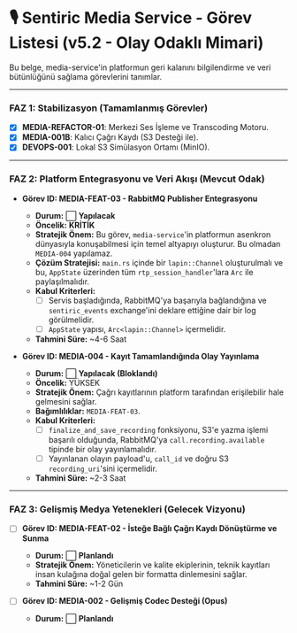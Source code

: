 # 🎙️ Sentiric Media Service - Görev Listesi (v5.2 - Olay Odaklı Mimari)

Bu belge, media-service'in platformun geri kalanını bilgilendirme ve veri bütünlüğünü sağlama görevlerini tanımlar.

---

### **FAZ 1: Stabilizasyon (Tamamlanmış Görevler)**
*   [x] **MEDIA-REFACTOR-01**: Merkezi Ses İşleme ve Transcoding Motoru.
*   [x] **MEDIA-001B**: Kalıcı Çağrı Kaydı (S3 Desteği ile).
*   [x] **DEVOPS-001**: Lokal S3 Simülasyon Ortamı (MinIO).

---

### **FAZ 2: Platform Entegrasyonu ve Veri Akışı (Mevcut Odak)**

-   **Görev ID: MEDIA-FEAT-03 - RabbitMQ Publisher Entegrasyonu**
    -   **Durum:** ⬜ **Yapılacak**
    -   **Öncelik:** **KRİTİK**
    -   **Stratejik Önem:** Bu görev, `media-service`'in platformun asenkron dünyasıyla konuşabilmesi için temel altyapıyı oluşturur. Bu olmadan `MEDIA-004` yapılamaz.
    -   **Çözüm Stratejisi:** `main.rs` içinde bir `lapin::Channel` oluşturulmalı ve bu, `AppState` üzerinden tüm `rtp_session_handler`'lara `Arc` ile paylaşılmalıdır.
    -   **Kabul Kriterleri:**
        -   [ ] Servis başladığında, RabbitMQ'ya başarıyla bağlandığına ve `sentiric_events` exchange'ini deklare ettiğine dair bir log görülmelidir.
        -   [ ] `AppState` yapısı, `Arc<lapin::Channel>` içermelidir.
    -   **Tahmini Süre:** ~4-6 Saat

-   **Görev ID: MEDIA-004 - Kayıt Tamamlandığında Olay Yayınlama**
    -   **Durum:** ⬜ **Yapılacak (Bloklandı)**
    -   **Öncelik:** YÜKSEK
    -   **Stratejik Önem:** Çağrı kayıtlarının platform tarafından erişilebilir hale gelmesini sağlar.
    -   **Bağımlılıklar:** `MEDIA-FEAT-03`.
    -   **Kabul Kriterleri:**
        -   [ ] `finalize_and_save_recording` fonksiyonu, S3'e yazma işlemi başarılı olduğunda, RabbitMQ'ya `call.recording.available` tipinde bir olay yayınlamalıdır.
        -   [ ] Yayınlanan olayın payload'u, `call_id` ve doğru S3 `recording_uri`'sini içermelidir.
    -   **Tahmini Süre:** ~2-3 Saat

---

### **FAZ 3: Gelişmiş Medya Yetenekleri (Gelecek Vizyonu)**
-   [ ] **Görev ID: MEDIA-FEAT-02 - İsteğe Bağlı Çağrı Kaydı Dönüştürme ve Sunma**
    -   **Durum:** ⬜ **Planlandı**
    -   **Stratejik Önem:** Yöneticilerin ve kalite ekiplerinin, teknik kayıtları insan kulağına doğal gelen bir formatta dinlemesini sağlar.
    -   **Tahmini Süre:** ~1-2 Gün

-   [ ] **Görev ID: MEDIA-002 - Gelişmiş Codec Desteği (Opus)**
    -   **Durum:** ⬜ **Planlandı**